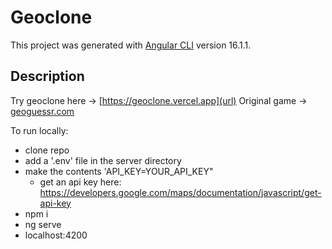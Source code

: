 # Geoclone

This project was generated with [Angular CLI](https://github.com/angular/angular-cli) version 16.1.1.

## Description

Try geoclone here -> [https://geoclone.vercel.app](url)
Original game -> [geoguessr.com](url)

To run locally:
- clone repo
- add a '.env' file in the server directory
- make the contents 'API_KEY=YOUR_API_KEY"
    - get an api key here: https://developers.google.com/maps/documentation/javascript/get-api-key
- npm i
- ng serve
- localhost:4200

